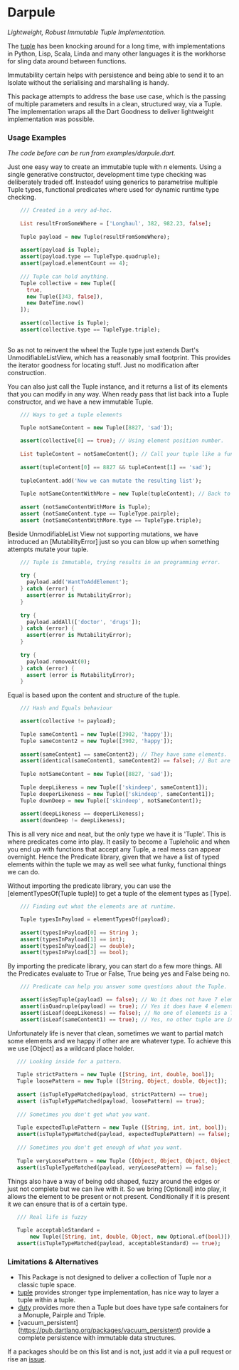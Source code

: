 # Darpule

_Lightweight, Robust Immutable Tuple Implementation._

The [tuple](https://en.wikipedia.org/wiki/Tuple) has been knocking around for a long time, with implementations in Python, Lisp, Scala, Linda and many other languages it is the workhorse for sling data around between functions.

Immutability certain helps with persistence and being able to send it to an Isolate without the serialising and marshalling is handy.

This package attempts to address the base use case, which is the passing of multiple parameters and results in a clean, structured way, via a Tuple. The implementation wraps all the Dart Goodness to deliver lightweight implementation was possible.  

### Usage Examples

_The code before can be run from examples/darpule.dart._

Just one easy way to create an immutable tuple with _n_ elements. Using a single generative constructor, development time type checking was deliberately traded off. Insteadof using generics to parametrise multiple Tuple types, functional predicates where used for dynamic runtime type checking.

```dart
    /// Created in a very ad-hoc.
    
    List resultFromSomeWhere = ['Longhaul', 382, 982.23, false];
    
    Tuple payload = new Tuple(resultFromSomeWhere);
    
    assert(payload is Tuple);
    assert(payload.type == TupleType.quadruple);
    assert(payload.elementCount == 4);
    
    /// Tuple can hold anything.
    Tuple collective = new Tuple([
      true,
      new Tuple([343, false]),
      new DateTime.now()
    ]);
    
    assert(collective is Tuple);
    assert(collective.type == TupleType.triple);
    
```

So as not to reinvent the wheel the Tuple type just extends Dart's UnmodifiableListView, which has a reasonably small footprint. This provides the iterator goodness for locating stuff. Just no modification after construction.

You can also just call the Tuple instance, and it returns a list of its elements that you can modify in any way. When ready pass that list back into a Tuple constructor, and we have a new immutable Tuple.

```dart
    /// Ways to get a tuple elements
    
    Tuple notSameContent = new Tuple([8827, 'sad']);

    assert(collective[0] == true); // Using element position number.
    
    List tupleContent = notSameContent(); // Call your tuple like a function.
    
    assert(tupleContent[0] == 8827 && tupleContent[1] == 'sad');
    
    tupleContent.add('Now we can mutate the resulting list');
    
    Tuple notSameContentWithMore = new Tuple(tupleContent); // Back to a tuple.
    
    assert (notSameContentWithMore is Tuple);
    assert (notSameContent.type == TupleType.pairple);
    assert (notSameContentWithMore.type == TupleType.triple);
```

Beside UnmodifiableList View not supporting mutations, we have introduced an [MutabilityError] just so you can blow up when something attempts mutate your tuple.
```dart
    /// Tuple is Immutable, trying results in an programming error.
  
    try {
      payload.add('WantToAddElement');
    } catch (error) {
      assert(error is MutabilityError);
    }
  
    try {
      payload.addAll(['doctor', 'drugs']);
    } catch (error) {
      assert(error is MutabilityError);
    }
  
    try {
      payload.removeAt(0);
    } catch (error) {
      assert (error is MutabilityError);
    }
```
 
Equal is based upon the content and structure of the tuple.

```dart
    /// Hash and Equals behaviour

    assert(collective != payload);
    
    Tuple sameContent1 = new Tuple([3902, 'happy']);
    Tuple sameContent2 = new Tuple([3902, 'happy']);
    
    assert(sameContent1 == sameContent2); // They have same elements.
    assert(identical(sameContent1, sameContent2) == false); // But are unique.
    
    Tuple notSameContent = new Tuple([8827, 'sad']);
    
    Tuple deepLikeness = new Tuple(['skindeep', sameContent1]);
    Tuple deeperLikeness = new Tuple(['skindeep', sameContent1]);
    Tuple downDeep = new Tuple(['skindeep', notSameContent]);
    
    assert(deepLikeness == deeperLikeness);
    assert(downDeep != deepLikeness);
```

This is all very nice and neat, but the only type we have it is 'Tuple'. This is where predicates come into play. It easily to become a Tupleholic and when you end up with functions that accept any Tuple, a real mess can appear overnight. Hence the Predicate library, given that we have a list of typed elements within the tuple we may as well see what funky, functional things we can do.

Without importing the predicate library, you can use the [elementTypesOf(Tuple tuple)] to get a tuple of the element types as [Type].

```dart
    /// Finding out what the elements are at runtime.

    Tuple typesInPayload = elementTypesOf(payload);
    
    assert(typesInPayload[0] == String );
    assert(typesInPayload[1] == int);
    assert(typesInPayload[2] == double);
    assert(typesInPayload[3] == bool);
```

By importing the predicate library, you can start do a few more things. All the Predicates evaluate to True or False, True being yes and False being no.
```dart
    /// Predicate can help you answer some questions about the Tuple.

    assert(isSepTuple(payload) == false); // No it does not have 7 elements.
    assert(isQuadruple(payload) == true); // Yes it does have 4 elements
    assert(isLeaf(deepLikeness) == false); // No one of elements is a Tuple.
    assert(isLeaf(sameContent1) == true); // Yes, no other tuple are inside.
```

Unfortunately life is never that clean, sometimes we want to partial match some elements and we happy if other are are whatever type. To achieve this we use [Object] as a wildcard place holder.
 
```dart
   /// Looking inside for a pattern.
     
   Tuple strictPattern = new Tuple ([String, int, double, bool]);
   Tuple loosePattern = new Tuple ([String, Object, double, Object]);
   
   assert (isTupleTypeMatched(payload, strictPattern) == true);
   assert (isTupleTypeMatched(payload, loosePattern) == true);
   
   /// Sometimes you don't get what you want.
   
   Tuple expectedTuplePattern = new Tuple ([String, int, int, bool]);
   assert(isTupleTypeMatched(payload, expectedTuplePattern) == false);
   
   /// Sometimes you don't get enough of what you want.
   
   Tuple veryLoosePattern = new Tuple ([Object, Object, Object, Object, Object]);
   assert(isTupleTypeMatched(payload, veryLoosePattern) == false); 
```

Things also have a way of being odd shaped, fuzzy around the edges or just not complete but we can live with it. So we bring [Optional] into play, it allows the element to be present or not present. Conditionally if it is present it we can ensure that is of a certain type.

```dart
   /// Real life is fuzzy
   
   Tuple acceptableStandard =
       new Tuple([String, int, double, Object, new Optional.of(bool)]);
   assert(isTupleTypeMatched(payload, acceptableStandard) == true);
```

### Limitations & Alternatives

- This Package is not designed to deliver a collection of Tuple nor a classic tuple space.
- [tuple](https://pub.dartlang.org/packages/tuple) provides stronger type implementation, has nice way to layer a tuple within a tuple.
- [duty](https://pub.dartlang.org/packages/duty) provides more then a Tuple but does have type safe containers for a Monuple, Pairple and Triple.
- [vacuum_persistent] (https://pub.dartlang.org/packages/vacuum_persistent) provide a complete persistence with immutable data structures.

If a packages should be on this list and is not, just add it via a pull request or rise an [issue](https://github.com/rayk/darpule/issues/new).